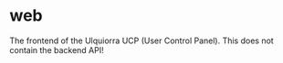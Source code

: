 # web
The frontend of the Ulquiorra UCP (User Control Panel). This does not contain the backend API!
